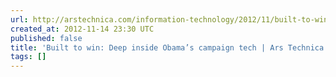 ```yaml
---
url: http://arstechnica.com/information-technology/2012/11/built-to-win-deep-inside-obamas-campaign-tech/
created_at: 2012-11-14 23:30 UTC
published: false
title: 'Built to win: Deep inside Obama’s campaign tech | Ars Technica'
tags: []
---
```



